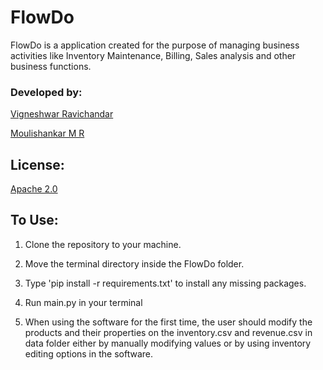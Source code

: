 # FlowDo

FlowDo is a application created for the purpose of managing business activities like Inventory Maintenance, Billing, Sales analysis and other business functions.

### Developed by:

[Vigneshwar Ravichandar](https://github.com/ToastCoder)

[Moulishankar M R](https://github.com/Moulishankar10)

## License:
[Apache 2.0](https://choosealicense.com/licenses/apache-2.0/)

## To Use:

1. Clone the repository to your machine. 

2. Move the terminal directory inside the FlowDo folder.

3. Type 'pip install -r requirements.txt' to install any missing packages.

4. Run main.py in your terminal

5. When using the software for the first time, the user should modify the products and their properties on the inventory.csv and revenue.csv in data folder either by manually modifying values or by using inventory editing options in the software.